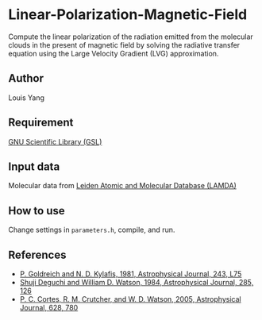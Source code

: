 # Linear-Polarization-Magnetic-Field
Compute the linear polarization of the radiation emitted from the molecular clouds in the present of magnetic field 
by solving the radiative transfer equation using the Large Velocity Gradient (LVG) approximation.

## Author
Louis Yang

## Requirement
[GNU Scientific Library (GSL)](https://www.gnu.org/software/gsl/)

## Input data
Molecular data from [Leiden Atomic and Molecular Database (LAMDA)](http://home.strw.leidenuniv.nl/~moldata/)

## How to use
Change settings in `parameters.h`, compile, and run.

## References
* [P. Goldreich and N. D. Kylafis, 1981, Astrophysical Journal, 243, L75](http://adsabs.harvard.edu/abs/1982ApJ...253..606G)
* [Shuji Deguchi and William D. Watson, 1984, Astrophysical Journal, 285, 126](http://adsabs.harvard.edu/abs/1984ApJ...285..126D)
* [P. C. Cortes, R. M. Crutcher, and W. D. Watson, 2005, Astrophysical Journal, 628, 780](http://adsabs.harvard.edu/abs/2005ApJ...628..780C)
